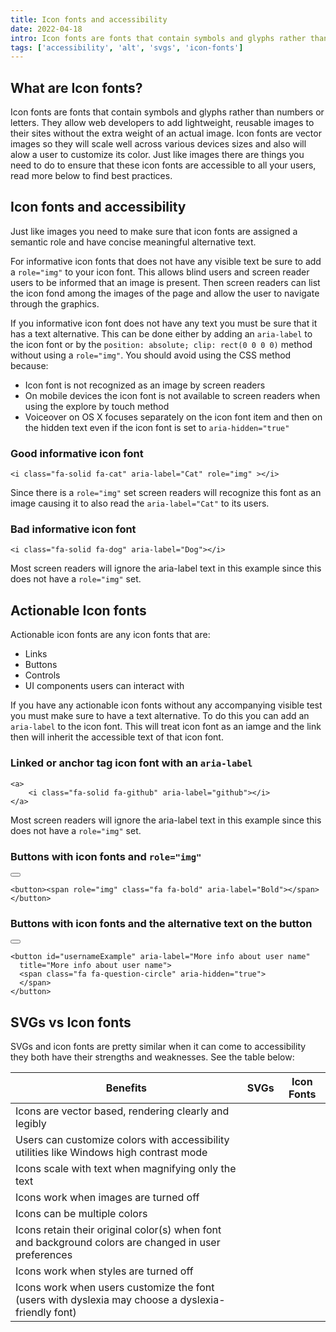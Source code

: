 ```yaml
---
title: Icon fonts and accessibility
date: 2022-04-18 
intro: Icon fonts are fonts that contain symbols and glyphs rather than numbers or letters. Just like images we must ensure to apply some best practices to make them accessible to all our users.
tags: ['accessibility', 'alt', 'svgs', 'icon-fonts']
---
```

## What are Icon fonts?
Icon fonts are fonts that contain symbols and glyphs rather than numbers or letters. They allow web developers to add lightweight, reusable images to their sites without the extra weight of an actual image. Icon fonts are vector images so they will scale well across various devices sizes and also will alow a user to customize its color. Just like images there are things you need to do to ensure that these icon fonts are accessible to all your users, read more below to find best practices. 

## Icon fonts and accessibility
Just like images you need to make sure that icon fonts are assigned a semantic role and have concise meaningful alternative text. 

For informative icon fonts that does not have any visible text be sure to add a `role="img"` to  your icon font. This allows blind users and screen reader users to be informed that an image is present. Then screen readers can list the icon fond among the images of the page and allow the user to navigate through the graphics. 

If you informative icon font does not have any text you must be sure that it has a text alternative. This can be done either by adding an  `aria-label` to the icon font or by the `position: absolute; clip: rect(0 0 0 0)` method without using a `role="img"`. You should avoid using the CSS method because: 
- Icon font is not recognized as an image by screen readers
- On mobile devices the icon font is not available to screen readers when using the explore by touch method
- Voiceover on OS X focuses separately on the icon font item and then on the hidden text even if the icon font is set to `aria-hidden="true"`

### Good informative icon font
<div class="example">
    <i class="fa-solid fa-cat" aria-label="Cat" role="img" style="font-size: 2.5rem;"></i>
    
    <i class="fa-solid fa-cat" aria-label="Cat" role="img" ></i>
   <p>Since there is a <code>role="img"</code> set screen readers will recognize this font as an image causing it to also read the <code>aria-label="Cat"</code> to its users.</p>
</div>

### Bad informative icon font
<div class="example">
    <i class="fa-solid fa-dog" aria-label="Dog" style="font-size: 2.5rem;"></i>
    
    <i class="fa-solid fa-dog" aria-label="Dog"></i>
   <p>Most screen readers will ignore the aria-label text in this example since this does not have a <code>role="img"</code> set.</p>
</div>

## Actionable Icon fonts
Actionable icon fonts are any icon fonts that are: 
- Links
- Buttons
- Controls
- UI components users can interact with

If you have any actionable icon fonts without any accompanying visible test you must make sure to have a text alternative. To do this you can add an `aria-label` to the icon font. This will treat icon font as an iamge and the link then will inherit the accessible text of that icon font. 

### Linked or anchor tag icon font with an `aria-label`
<div class="example">
    <a href="https://github.com/mpeck99">
        <i class="fa-solid fa-github" aria-label="github" style="font-size: 4rem;"></i>
    </a>
    
    <a>
        <i class="fa-solid fa-github" aria-label="github"></i>
    </a>
  
   <p>Most screen readers will ignore the aria-label text in this example since this does not have a <code>role="img"</code> set.</p>
</div>

### Buttons with icon fonts and `role="img"`
<div class="example">
    <button><span role="img" class="fa fa-bold" aria-label="Bold"></span></button>
    
    <button><span role="img" class="fa fa-bold" aria-label="Bold"></span></button>

</div>

### Buttons with icon fonts and the alternative text on the button
<div class="example">
    <button id="usernameExample" aria-label="More info about user name" 
      title="More info about user name">
      <span class="fa fa-question-circle" aria-hidden="true">         
      </span>
   </button>
    
    <button id="usernameExample" aria-label="More info about user name" 
      title="More info about user name">
      <span class="fa fa-question-circle" aria-hidden="true">         
      </span>
    </button>

</div>

## SVGs vs Icon fonts
SVGs and icon fonts are pretty similar when it can come to accessibility they both have their strengths and weaknesses. See the table below: 

<table class="table" aria-label="SVGs and Icon fonts benefits">
    <thead>
        <tr>
            <th>Benefits</th>
            <th>SVGs</th>
            <th>Icon Fonts</th>
        </tr>
    </thead>
    <tbody>
        <tr>
            <td>Icons are vector based, rendering clearly and legibly</td>
            <td><i class="fa-solid fa-circle-check unchecked" aria-label="Unchecked"></i></td>
            <td><i class="fa-solid fa-circle-check checked" aria-label="Checked"></i></td>
        </tr>
        <tr>
            <td>Users can customize colors with accessibility utilities like Windows high contrast mode </td>
            <td><i class="fa-solid fa-circle-check unchecked" aria-label="Unchecked"></i></td>
            <td><i class="fa-solid fa-circle-check checked" aria-label="Checked"></i></td>
        </tr>
        <tr>
            <td>Icons scale with text when magnifying only the text</td>
            <td><i class="fa-solid fa-circle-check unchecked" aria-label="Unchecked"></i></td>
            <td><i class="fa-solid fa-circle-check checked" aria-label="Checked"></i></td>
        </tr>
        <tr>
            <td>Icons work when images are turned off</td>
            <td><i class="fa-solid fa-circle-check unchecked" aria-label="Unchecked"></i></td>
            <td><i class="fa-solid fa-circle-check checked" aria-label="Checked"></i></td>
        </tr>
         <tr>
            <td>Icons can be multiple colors</td>
            <td><i class="fa-solid fa-circle-check checked" aria-label="Checked"></i></td>
           <td><i class="fa-solid fa-circle-check unchecked" aria-label="Unchecked"></i></td>
        </tr>
         <tr>
            <td>Icons retain their original color(s) when font and background colors are changed in user preferences</td>
            <td><i class="fa-solid fa-circle-check checked" aria-label="Checked"></i></td>
            <td><i class="fa-solid fa-circle-check unchecked" aria-label="Unchecked"></i></td>
        </tr>
         <tr>
            <td>Icons work when styles are turned off</td>
            <td><i class="fa-solid fa-circle-check checked" aria-label="Checked"></i></td>
            <td><i class="fa-solid fa-circle-check unchecked" aria-label="Unchecked"></i></td>
        </tr>
         <tr>
            <td>Icons work when users customize the font (users with dyslexia may choose a dyslexia-friendly font)</td>
            <td><i class="fa-solid fa-circle-check checked" aria-label="Checked"></i></td>
            <td><i class="fa-solid fa-circle-check unchecked" aria-label="Unchecked"></i></td>
        </tr>
    </tbody>
</table>



